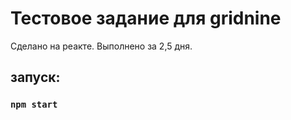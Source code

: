 # Тестовое задание для gridnine

Сделано на реакте. Выполнено за 2,5 дня. 

## запуск:

### `npm start`

